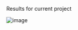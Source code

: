 Results for current project

![image](https://github.com/user-attachments/assets/f9051d1a-1bc9-447c-b95e-2778f85eb872)

